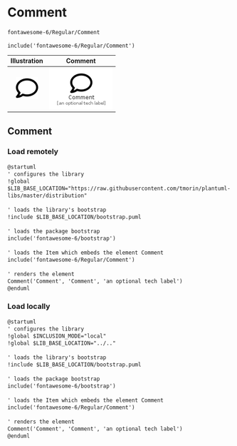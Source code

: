 # Comment


```text
fontawesome-6/Regular/Comment
```

```text
include('fontawesome-6/Regular/Comment')
```



| Illustration | Comment |
| :---: | :---: |
| ![illustration for Illustration](../../fontawesome-6/Regular/Comment.png) | ![illustration for Comment](../../fontawesome-6/Regular/Comment.Local.png) |




## Comment

### Load remotely
```plantuml
@startuml
' configures the library
!global $LIB_BASE_LOCATION="https://raw.githubusercontent.com/tmorin/plantuml-libs/master/distribution"

' loads the library's bootstrap
!include $LIB_BASE_LOCATION/bootstrap.puml

' loads the package bootstrap
include('fontawesome-6/bootstrap')

' loads the Item which embeds the element Comment
include('fontawesome-6/Regular/Comment')

' renders the element
Comment('Comment', 'Comment', 'an optional tech label')
@enduml
```

### Load locally
```plantuml
@startuml
' configures the library
!global $INCLUSION_MODE="local"
!global $LIB_BASE_LOCATION="../.."

' loads the library's bootstrap
!include $LIB_BASE_LOCATION/bootstrap.puml

' loads the package bootstrap
include('fontawesome-6/bootstrap')

' loads the Item which embeds the element Comment
include('fontawesome-6/Regular/Comment')

' renders the element
Comment('Comment', 'Comment', 'an optional tech label')
@enduml
```

